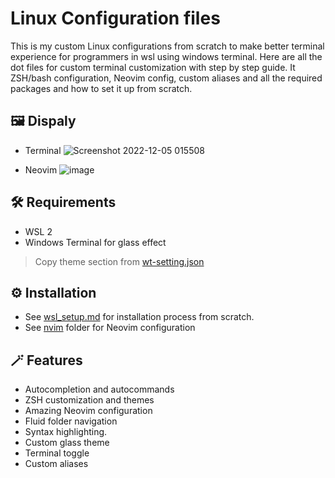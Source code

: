 <h1>Linux Configuration files</h1>

This is my custom Linux configurations from scratch to make better terminal experience for programmers in wsl using windows terminal. Here are all the dot files for custom terminal customization with step by step guide. It ZSH/bash configuration, Neovim config, custom aliases and all the required packages and how to set it up from scratch.

## 🖼️ Dispaly
 
 - Terminal
![Screenshot 2022-12-05 015508](https://user-images.githubusercontent.com/87414003/205514314-fd6d427e-460e-46b4-836c-6d7f598f358a.png)

- Neovim
![image](https://user-images.githubusercontent.com/87414003/205505117-efa3b669-9a74-45f3-a796-d4c16916bbd1.png)

## 🛠️ Requirements

- WSL 2
- Windows Terminal for glass effect
> Copy theme section from [wt-setting.json](https://github.com/abhidahal/dotfiles/blob/main/wt-setting.json)


## ⚙️ Installation

- See [wsl_setup.md](https://github.com/abhidahal/dotfiles/blob/main/wsl_setup.md) for installation process from scratch.
- See [nvim](https://github.com/abhidahal/dotfiles/tree/main/.config/nvim) folder for Neovim configuration


## 🪄 Features

- Autocompletion and autocommands
- ZSH customization and themes
- Amazing Neovim configuration
- Fluid folder navigation
- Syntax highlighting.
- Custom glass theme
- Terminal toggle
- Custom aliases


